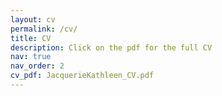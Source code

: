 ```yaml
---
layout: cv
permalink: /cv/
title: CV
description: Click on the pdf for the full CV
nav: true
nav_order: 2
cv_pdf: JacquerieKathleen_CV.pdf
---
```


